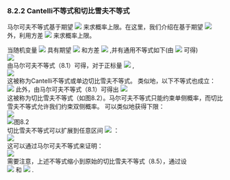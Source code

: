 ### 8.2.2 Cantelli不等式和切比雪夫不等式


马尔可夫不等式基于期望 <img src="http://latex.codecogs.com/gif.latex?E[x]" style="border:none;"> 来求概率上限。在这里，我们介绍在基于期望 <img src="http://latex.codecogs.com/gif.latex?E[x]" style="border:none;"> 外，利用方差 <img src="http://latex.codecogs.com/gif.latex?V[x]" style="border:none;"> 来求概率上限。  

当随机变量 <img src="http://latex.codecogs.com/gif.latex?x" style="border:none;"> 具有期望 <img src="http://latex.codecogs.com/gif.latex?E[x]" style="border:none;"> 和方差 <img src="http://latex.codecogs.com/gif.latex?V[x]" style="border:none;"> ,并有通用不等式如下(由 <img src="http://latex.codecogs.com/gif.latex?a\geq%20b\Rightarrow%20a^{2}\geq%20b^{2}" style="border:none;"> 可得)  
<img src="http://latex.codecogs.com/gif.latex?Pr(a\geq%20b)\leq%20Pr(a^{2}\geq%20b^{2})" style="border:none;">  
由马尔可夫不等式（8.1）可得，对于正标量 <img src="http://latex.codecogs.com/gif.latex?\varepsilon" style="border:none;"> ,  
<img src="http://latex.codecogs.com/gif.latex?\begin{align*}Pr(x-E[x]\geq\varepsilon)&=Pr(\varepsilon(x-E[x])+V[x]\geq%20V[x]+\varepsilon^{2})\\&\leq%20Pr(\left\{\varepsilon(x-E[x])+V[x]\right\}^{2}\geq\left\{V[x]+\varepsilon^{2}\right\}^{2})\\&\leq\frac{E[\left\{\varepsilon(x-E[x])+V[x]\right\}^{2}]}{\left\{V[x]+\varepsilon^{2}\right\}^{2}}=\frac{V[x]}{V[x]+\varepsilon^{2}}.\end{align*}" style="border:none;">  
这被称为Cantelli不等式或单边切比雪夫不等式。 类似地，以下不等式也成立：  
<img src="http://latex.codecogs.com/gif.latex?Pr(x-E[x]\leq-\varepsilon)\leq\frac{V[x]}{V[x]+\varepsilon^{2}}." style="border:none;">
此外，由马尔可夫不等式（8.1）可得出
<img src="http://latex.codecogs.com/gif.latex?Pr(\left|x-E[x]\right|\geq\varepsilon)=Pr((x-E[x])^{2}\geq\varepsilon^{2})\leq\frac{V[x]}{\varepsilon^{2}}," style="border:none;">  
这被称为切比雪夫不等式（如图8.2）。马尔可夫不等式只能约束单侧概率，而切比雪夫不等式允许我们约束双侧概率。 可以类似地获得下限：  
<img src="http://latex.codecogs.com/gif.latex?Pr(\left|x-E[x]\right|<\varepsilon)\geq1-\frac{V[x]}{\varepsilon^{2}}." style="border:none;">  
![图8.2](图8.2.png)  
切比雪夫不等式可以扩展到任意区间 <img src="http://latex.codecogs.com/gif.latex?[a,b]" style="border:none;"> ：  
<img src="http://latex.codecogs.com/gif.latex?Pr(a<x<b)\geq1-\frac{V[x]+(E(x)-\frac{a+b}{2})^{2}}{(\frac{b-a}{2})^{2}}," style="border:none;">  
这可以通过马尔可夫不等式来证明：  
<img src="http://latex.codecogs.com/gif.latex?\begin{align*}Pr((x\leq%20a)\cup(b\leq%20x))&=Pr(\left|x-\frac{a+b}{2}\right|\geq\frac{b-a}{2})\\&=Pr((x-\frac{a+b}{2})^{2}\geq(\frac{b-a}{2})^{2})\\&\leq\frac{E[(x-\frac{a+b}{2})^{2}]}{(\frac{b-a}{2})^{2}}=\frac{V[x]+(E[x]-\frac{a+b}{2})^{2}}{(\frac{b-a}{2})^{2}}.\end{align*}" style="border:none;">  
需要注意，上述不等式缩小到原始的切比雪夫不等式（8.5），通过设  
<img src="http://latex.codecogs.com/gif.latex?a=-\varepsilon+E[x]" style="border:none;"> 和 <img src="http://latex.codecogs.com/gif.latex?b=\varepsilon+E[x]" style="border:none;"> .
